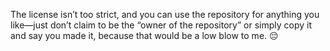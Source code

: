 The license isn’t too strict, and you can use the repository for anything you like—just don’t claim to be the “owner of the repository” or simply copy it and say you made it, because that would be a low blow to me. 😔